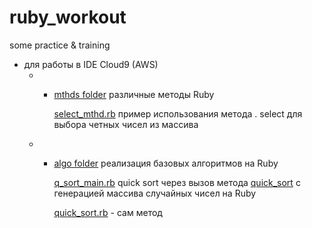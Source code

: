 # ruby_workout
some practice &amp; training


- для работы  в IDE Cloud9 (AWS) 
  - - [mthds folder](https://github.com/alex-dev-2020/ruby_workout/tree/master/mthds) различные методы Ruby
  
        [select_mthd.rb](https://github.com/alex-dev-2020/ruby_workout/blob/master/mthds/select_mthd.rb)  пример использования метода . select  для выбора четных чисел из массива
  
  - - [algo folder](https://github.com/alex-dev-2020/ruby_workout/tree/master/algo) реализация базовых алгоритмов на Ruby
  
        [q_sort_main.rb](https://github.com/alex-dev-2020/ruby_workout/blob/master/algo/q_sort_main.rb) quick sort через вызов метода [quick_sort](https://github.com/alex-dev-2020/ruby_workout/blob/master/algo/quick_sort.rb) с генерацией массива случайных чисел на Ruby
        
        [quick_sort.rb](https://github.com/alex-dev-2020/ruby_workout/blob/master/algo/quick_sort.rb) - сам метод
  
  
